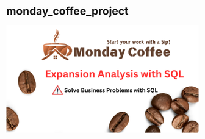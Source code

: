 # monday_coffee_project
![Company Logo](https://github.com/najirh/Monday-Coffee-Expansion-Project-P8/blob/main/1.png)
